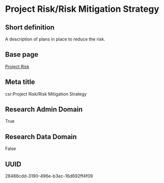 # Project Risk/Risk Mitigation Strategy
## Short definition
A description of plans in place to reduce the risk.
## Base page
[Project Risk](../../Objects/Project%20Risk.md)
## Meta title
csr:Project Risk/Risk Mitigation Strategy
## Research Admin Domain
True
## Research Data Domain
False
## UUID
28486cdd-3190-496e-b3ec-16d692ff4f09
